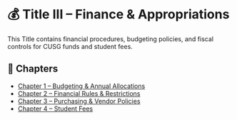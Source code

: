 # 💰 Title III – Finance & Appropriations

This Title contains financial procedures, budgeting policies, and fiscal controls for CUSG funds and student fees.

## 📂 Chapters

- [Chapter 1 – Budgeting & Annual Allocations](./Chapter_1/)
- [Chapter 2 – Financial Rules & Restrictions](./Chapter_2/)
- [Chapter 3 – Purchasing & Vendor Policies](./Chapter_3/)
- [Chapter 4 – Student Fees](./Chapter_4/)
